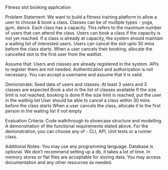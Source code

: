 Fitness slot booking application

Problem Statement:
We want to build a fitness training platform to allow a user to choose & book a class.
Classes can be of multiple types - yoga, gym, dance.
Each class has a capacity. This refers to the maximum number of users that can attend the class.
Users can book a class if the capacity is not yet reached.
If a class is already at capacity, the system should maintain a waiting list of interested users.
Users can cancel the slot upto 30 mins before the class starts. When a user cancels their booking, allocate the cancelled slot to the first user from the waitlist.

Assume that:
Users and classes are already registered in the system. APIs to register them are not needed.
Authentication and authorization is not necessary. You can accept a username and assume that it is valid.

Demonstrate:
Seed data of users and classes. At least 3 users and 3 classes are expected
Book a slot in the list of classes available
If the size limit is not reached, booking is done 
If the size limit is reached, put the user in the waiting list
User should be able to cancel a class within 30 mins before the class starts
When a user cancels the class, allocate it to the first person in the waiting list if not empty

Evaluation Criteria:
Code walkthrough to showcase structure and modelling.
A demonstration of the functional requirements stated above.
For the demonstration, you can choose any of - CLI, API, Unit tests or a runner class.



Additional Notes:
You may use any programming language.
Database is optional. We don’t recommend setting up a db, it takes a lot of time. In memory stores or flat files are acceptable for storing data.
You may access documentation and any other resources as needed.
